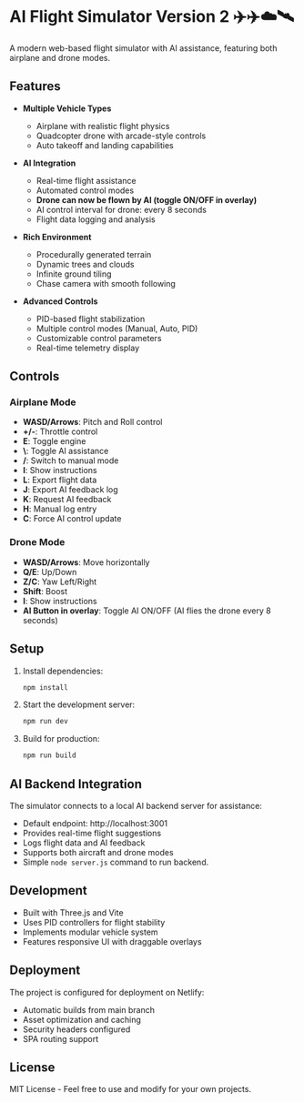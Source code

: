# AI Flight Simulator Version 2 ✈️✈️☁️🛰️

A modern web-based flight simulator with AI assistance, featuring both airplane and drone modes.

## Features

- **Multiple Vehicle Types**
  - Airplane with realistic flight physics
  - Quadcopter drone with arcade-style controls
  - Auto takeoff and landing capabilities

- **AI Integration**
  - Real-time flight assistance
  - Automated control modes
  - **Drone can now be flown by AI (toggle ON/OFF in overlay)**
  - AI control interval for drone: every 8 seconds
  - Flight data logging and analysis

- **Rich Environment**
  - Procedurally generated terrain
  - Dynamic trees and clouds
  - Infinite ground tiling
  - Chase camera with smooth following

- **Advanced Controls**
  - PID-based flight stabilization
  - Multiple control modes (Manual, Auto, PID)
  - Customizable control parameters
  - Real-time telemetry display

## Controls

### Airplane Mode
- **WASD/Arrows**: Pitch and Roll control
- **+/-**: Throttle control
- **E**: Toggle engine
- **\\**: Toggle AI assistance
- **/**:  Switch to manual mode
- **I**: Show instructions
- **L**: Export flight data
- **J**: Export AI feedback log
- **K**: Request AI feedback
- **H**: Manual log entry
- **C**: Force AI control update

### Drone Mode
- **WASD/Arrows**: Move horizontally
- **Q/E**: Up/Down
- **Z/C**: Yaw Left/Right
- **Shift**: Boost
- **I**: Show instructions
- **AI Button in overlay**: Toggle AI ON/OFF (AI flies the drone every 8 seconds)

## Setup

1. Install dependencies:
   ```bash
   npm install
   ```

2. Start the development server:
   ```bash
   npm run dev
   ```

3. Build for production:
   ```bash
   npm run build
   ```

## AI Backend Integration

The simulator connects to a local AI backend server for assistance:
- Default endpoint: http://localhost:3001
- Provides real-time flight suggestions
- Logs flight data and AI feedback
- Supports both aircraft and drone modes
- Simple ```node server.js``` command to run backend.

## Development

- Built with Three.js and Vite
- Uses PID controllers for flight stability
- Implements modular vehicle system
- Features responsive UI with draggable overlays

## Deployment

The project is configured for deployment on Netlify:
- Automatic builds from main branch
- Asset optimization and caching
- Security headers configured
- SPA routing support

## License

MIT License - Feel free to use and modify for your own projects.
